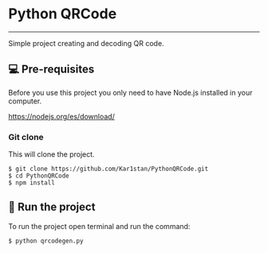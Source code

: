 # Python QRCode
***
Simple project creating and decoding QR code.

## 💻 Pre-requisites

Before you use this project you only need to have Node.js installed in your computer.

https://nodejs.org/es/download/

### Git clone
This will clone the project.
```
$ git clone https://github.com/Kar1stan/PythonQRCode.git
$ cd PythonQRCode
$ npm install
```

## 🚀 Run the project
To run the project open terminal and run the command:
```
$ python qrcodegen.py
```
